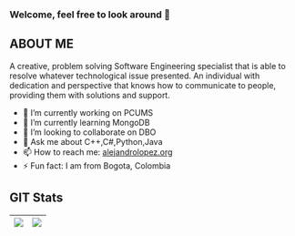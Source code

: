 ### Welcome, feel free to look around 👋 

## ABOUT ME
A creative, problem solving Software Engineering specialist that is able to resolve whatever technological issue presented. An individual with dedication and perspective that knows how to communicate to people, providing them with solutions and support.

- 🔭 I’m currently working on PCUMS
- 🌱 I’m currently learning MongoDB
- 👯 I’m looking to collaborate on DBO
- 💬 Ask me about C++,C#,Python,Java
- 📫 How to reach me: <a href="alejandrolopez.org">alejandrolopez.org</a>
- ⚡ Fun fact: I am from Bogota, Colombia

## GIT Stats
<img src="https://github-readme-stats.vercel.app/api?username=Alejandro-HUB&&show_icons=true&count_private=true&theme=radical"/>|<img src="https://github-readme-streak-stats.herokuapp.com/?user=Alejandro-HUB&theme=radical"/>|
|---|---|


<!--
**Alejandro-HUB/Alejandro-HUB** is a ✨ _special_ ✨ repository because its `README.md` (this file) appears on your GitHub profile.

Here are some ideas to get you started:



-->
